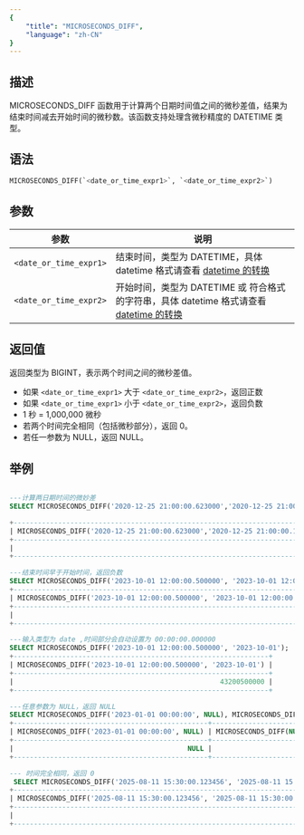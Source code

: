 ```yaml
---
{
    "title": "MICROSECONDS_DIFF",
    "language": "zh-CN"
}
---
```


## 描述

MICROSECONDS_DIFF 函数用于计算两个日期时间值之间的微秒差值，结果为结束时间减去开始时间的微秒数。该函数支持处理含微秒精度的 DATETIME 类型。

## 语法

```sql
MICROSECONDS_DIFF(`<date_or_time_expr1>`, `<date_or_time_expr2>`)
```

## 参数

| 参数 | 说明 |
| ---- | ---- |
| `<date_or_time_expr1>` | 结束时间，类型为 DATETIME，具体 datetime 格式请查看 [datetime 的转换](../../../../../current/sql-manual/basic-element/sql-data-types/conversion/datetime-conversion) |
| `<date_or_time_expr2>` | 开始时间，类型为 DATETIME 或 符合格式的字符串，具体 datetime 格式请查看 [datetime 的转换](../../../../../current/sql-manual/basic-element/sql-data-types/conversion/datetime-conversion) |

## 返回值

返回类型为 BIGINT，表示两个时间之间的微秒差值。
- 如果 `<date_or_time_expr1>` 大于 `<date_or_time_expr2>`，返回正数
- 如果 `<date_or_time_expr1>` 小于 `<date_or_time_expr2>`，返回负数
- 1 秒 = 1,000,000 微秒
- 若两个时间完全相同（包括微秒部分），返回 0。
- 若任一参数为 NULL，返回 NULL。


## 举例

```sql

---计算两日期时间的微妙差
SELECT MICROSECONDS_DIFF('2020-12-25 21:00:00.623000','2020-12-25 21:00:00.123000');

+------------------------------------------------------------------------------+
| MICROSECONDS_DIFF('2020-12-25 21:00:00.623000','2020-12-25 21:00:00.123000') |
+------------------------------------------------------------------------------+
|                                                                       500000 |
+------------------------------------------------------------------------------+

---结束时间早于开始时间，返回负数
SELECT MICROSECONDS_DIFF('2023-10-01 12:00:00.500000', '2023-10-01 12:00:00.800000');
+-------------------------------------------------------------------------------+
| MICROSECONDS_DIFF('2023-10-01 12:00:00.500000', '2023-10-01 12:00:00.800000') |
+-------------------------------------------------------------------------------+
|                                                                       -300000 |
+-------------------------------------------------------------------------------+

---输入类型为 date ,时间部分会自动设置为 00:00:00.000000
SELECT MICROSECONDS_DIFF('2023-10-01 12:00:00.500000', '2023-10-01');
+---------------------------------------------------------------+
| MICROSECONDS_DIFF('2023-10-01 12:00:00.500000', '2023-10-01') |
+---------------------------------------------------------------+
|                                                   43200500000 |
+---------------------------------------------------------------+

---任意参数为 NULL，返回 NULL
SELECT MICROSECONDS_DIFF('2023-01-01 00:00:00', NULL), MICROSECONDS_DIFF(NULL, '2023-01-01 00:00:00');
+------------------------------------------------+------------------------------------------------+
| MICROSECONDS_DIFF('2023-01-01 00:00:00', NULL) | MICROSECONDS_DIFF(NULL, '2023-01-01 00:00:00') |
+------------------------------------------------+------------------------------------------------+
|                                           NULL |                                           NULL |
+------------------------------------------------+------------------------------------------------+

--- 时间完全相同，返回 0
 SELECT MICROSECONDS_DIFF('2025-08-11 15:30:00.123456', '2025-08-11 15:30:00.123456');
+-------------------------------------------------------------------------------+
| MICROSECONDS_DIFF('2025-08-11 15:30:00.123456', '2025-08-11 15:30:00.123456') |
+-------------------------------------------------------------------------------+
|                                                                             0 |
+-------------------------------------------------------------------------------+
```
